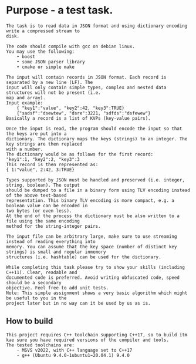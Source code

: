 
# Purpose - a test task.

    The task is to read data in JSON format and using dictionary encoding write a compressed stream to
    disk.
    
    The code should compile with gcc on debian linux.
    You may use the following:
        • boost
        • some JSON parser library
        • cmake or simple make
    
    The input will contain records in JSON format. Each record is separated by a new line (LF). The
    input will only contain simple types, complex and nested data structures will not be present (i.e.
    map and array).
    Input example:
        { "key1":"value", "key2":42, "key3":TRUE}
        {"sadsf":"dsewtew", "dsre":3221, "sdfds":"dsfewew"}
    Basically a record is a list of KVPs (key-value pairs).
    
    Once the input is read, the program should encode the input so that the keys are put into a
    dictionary. The dictionary maps the keys (strings) to an integer. The key strings are then replaced
    with a number.
    The dictionary would be as follows for the first record:
    "key1":1, "key2":2, "key3":3
    This record is then represented as:
    { 1:"value", 2:42, 3:TRUE}
    
    Types supported by JSON must be handled and preserved (i.e. integer, string, boolean). The output
    should be dumped to a file in a binary form using TLV encoding instead of the above text-based
    representation. This binary TLV encoding is more compact, e.g. a boolean value can be encoded in
    two bytes (or even less).
    At the end of the process the dictionary must be also written to a file using the same encoding
    method for the string-integer pairs.
    
    The input file can be arbitrary large, make sure to use streaming instead of reading everything into
    memory. You can assume that the key space (number of distinct key strings) is small and regular inmemory
    structures (i.e. hashtable) can be used for the dictionary.
    
    While completing this task please try to show your skills (including C++11). Clear, readable and
    documented code is preferred. Avoid writing obfuscated code, speed should be a secondary
    objective. Feel free to add unit tests.
    Note: This simple assignment shows a very basic algorithm which might be useful to you in the
    project later but in no way can it be used by us as is.

## How to build
    This project requires C++ toolchain supporting C++17, so to build itm kae sure you have required versions of the compiler and tools.
    The tested toolchains are:
        - MSVS v2022, with C++ language set to C++17
        - g++ (Ubuntu 9.4.0-1ubuntu1~20.04.1) 9.4.0
